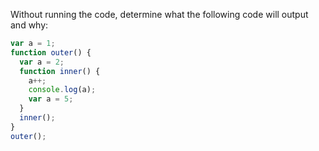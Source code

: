 Without running the code, determine what the following code will output and why:

```js
var a = 1;
function outer() {
  var a = 2;
  function inner() {
    a++;
    console.log(a);
    var a = 5;
  }
  inner();
}
outer();
```
